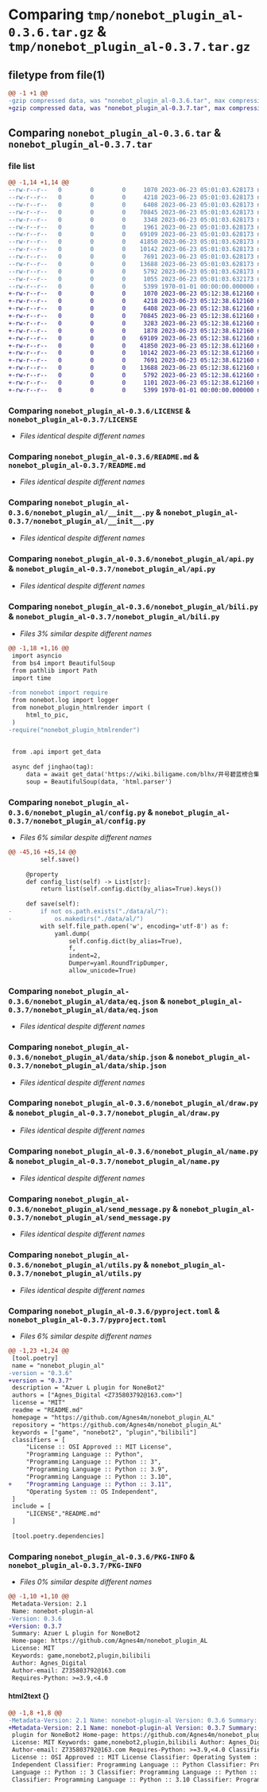 # Comparing `tmp/nonebot_plugin_al-0.3.6.tar.gz` & `tmp/nonebot_plugin_al-0.3.7.tar.gz`

## filetype from file(1)

```diff
@@ -1 +1 @@
-gzip compressed data, was "nonebot_plugin_al-0.3.6.tar", max compression
+gzip compressed data, was "nonebot_plugin_al-0.3.7.tar", max compression
```

## Comparing `nonebot_plugin_al-0.3.6.tar` & `nonebot_plugin_al-0.3.7.tar`

### file list

```diff
@@ -1,14 +1,14 @@
--rw-r--r--   0        0        0     1070 2023-06-23 05:01:03.628173 nonebot_plugin_al-0.3.6/LICENSE
--rw-r--r--   0        0        0     4218 2023-06-23 05:01:03.628173 nonebot_plugin_al-0.3.6/README.md
--rw-r--r--   0        0        0     6408 2023-06-23 05:01:03.628173 nonebot_plugin_al-0.3.6/nonebot_plugin_al/__init__.py
--rw-r--r--   0        0        0    70845 2023-06-23 05:01:03.628173 nonebot_plugin_al-0.3.6/nonebot_plugin_al/api.py
--rw-r--r--   0        0        0     3348 2023-06-23 05:01:03.628173 nonebot_plugin_al-0.3.6/nonebot_plugin_al/bili.py
--rw-r--r--   0        0        0     1961 2023-06-23 05:01:03.628173 nonebot_plugin_al-0.3.6/nonebot_plugin_al/config.py
--rw-r--r--   0        0        0    69109 2023-06-23 05:01:03.628173 nonebot_plugin_al-0.3.6/nonebot_plugin_al/data/eq.json
--rw-r--r--   0        0        0    41850 2023-06-23 05:01:03.628173 nonebot_plugin_al-0.3.6/nonebot_plugin_al/data/ship.json
--rw-r--r--   0        0        0    10142 2023-06-23 05:01:03.628173 nonebot_plugin_al-0.3.6/nonebot_plugin_al/draw.py
--rw-r--r--   0        0        0     7691 2023-06-23 05:01:03.628173 nonebot_plugin_al-0.3.6/nonebot_plugin_al/name.py
--rw-r--r--   0        0        0    13688 2023-06-23 05:01:03.628173 nonebot_plugin_al-0.3.6/nonebot_plugin_al/send_message.py
--rw-r--r--   0        0        0     5792 2023-06-23 05:01:03.628173 nonebot_plugin_al-0.3.6/nonebot_plugin_al/utils.py
--rw-r--r--   0        0        0     1055 2023-06-23 05:01:03.632173 nonebot_plugin_al-0.3.6/pyproject.toml
--rw-r--r--   0        0        0     5399 1970-01-01 00:00:00.000000 nonebot_plugin_al-0.3.6/PKG-INFO
+-rw-r--r--   0        0        0     1070 2023-06-23 05:12:38.612160 nonebot_plugin_al-0.3.7/LICENSE
+-rw-r--r--   0        0        0     4218 2023-06-23 05:12:38.612160 nonebot_plugin_al-0.3.7/README.md
+-rw-r--r--   0        0        0     6408 2023-06-23 05:12:38.612160 nonebot_plugin_al-0.3.7/nonebot_plugin_al/__init__.py
+-rw-r--r--   0        0        0    70845 2023-06-23 05:12:38.612160 nonebot_plugin_al-0.3.7/nonebot_plugin_al/api.py
+-rw-r--r--   0        0        0     3283 2023-06-23 05:12:38.612160 nonebot_plugin_al-0.3.7/nonebot_plugin_al/bili.py
+-rw-r--r--   0        0        0     1878 2023-06-23 05:12:38.612160 nonebot_plugin_al-0.3.7/nonebot_plugin_al/config.py
+-rw-r--r--   0        0        0    69109 2023-06-23 05:12:38.612160 nonebot_plugin_al-0.3.7/nonebot_plugin_al/data/eq.json
+-rw-r--r--   0        0        0    41850 2023-06-23 05:12:38.612160 nonebot_plugin_al-0.3.7/nonebot_plugin_al/data/ship.json
+-rw-r--r--   0        0        0    10142 2023-06-23 05:12:38.612160 nonebot_plugin_al-0.3.7/nonebot_plugin_al/draw.py
+-rw-r--r--   0        0        0     7691 2023-06-23 05:12:38.612160 nonebot_plugin_al-0.3.7/nonebot_plugin_al/name.py
+-rw-r--r--   0        0        0    13688 2023-06-23 05:12:38.612160 nonebot_plugin_al-0.3.7/nonebot_plugin_al/send_message.py
+-rw-r--r--   0        0        0     5792 2023-06-23 05:12:38.612160 nonebot_plugin_al-0.3.7/nonebot_plugin_al/utils.py
+-rw-r--r--   0        0        0     1101 2023-06-23 05:12:38.612160 nonebot_plugin_al-0.3.7/pyproject.toml
+-rw-r--r--   0        0        0     5399 1970-01-01 00:00:00.000000 nonebot_plugin_al-0.3.7/PKG-INFO
```

### Comparing `nonebot_plugin_al-0.3.6/LICENSE` & `nonebot_plugin_al-0.3.7/LICENSE`

 * *Files identical despite different names*

### Comparing `nonebot_plugin_al-0.3.6/README.md` & `nonebot_plugin_al-0.3.7/README.md`

 * *Files identical despite different names*

### Comparing `nonebot_plugin_al-0.3.6/nonebot_plugin_al/__init__.py` & `nonebot_plugin_al-0.3.7/nonebot_plugin_al/__init__.py`

 * *Files identical despite different names*

### Comparing `nonebot_plugin_al-0.3.6/nonebot_plugin_al/api.py` & `nonebot_plugin_al-0.3.7/nonebot_plugin_al/api.py`

 * *Files identical despite different names*

### Comparing `nonebot_plugin_al-0.3.6/nonebot_plugin_al/bili.py` & `nonebot_plugin_al-0.3.7/nonebot_plugin_al/bili.py`

 * *Files 3% similar despite different names*

```diff
@@ -1,18 +1,16 @@
 import asyncio
 from bs4 import BeautifulSoup
 from pathlib import Path
 import time
 
-from nonebot import require
 from nonebot.log import logger
 from nonebot_plugin_htmlrender import (
     html_to_pic,
 )
-require("nonebot_plugin_htmlrender")
 
 
 from .api import get_data
 
 async def jinghao(tag):
     data = await get_data('https://wiki.biligame.com/blhx/井号碧蓝榜合集')
     soup = BeautifulSoup(data, 'html.parser')
```

### Comparing `nonebot_plugin_al-0.3.6/nonebot_plugin_al/config.py` & `nonebot_plugin_al-0.3.7/nonebot_plugin_al/config.py`

 * *Files 6% similar despite different names*

```diff
@@ -45,16 +45,14 @@
         self.save()
 
     @property
     def config_list(self) -> List[str]:
         return list(self.config.dict(by_alias=True).keys())
 
     def save(self):
-        if not os.path.exists("./data/al/"):
-            os.makedirs("./data/al/")
         with self.file_path.open('w', encoding='utf-8') as f:
             yaml.dump(
                 self.config.dict(by_alias=True),
                 f,
                 indent=2,
                 Dumper=yaml.RoundTripDumper,
                 allow_unicode=True)
```

### Comparing `nonebot_plugin_al-0.3.6/nonebot_plugin_al/data/eq.json` & `nonebot_plugin_al-0.3.7/nonebot_plugin_al/data/eq.json`

 * *Files identical despite different names*

### Comparing `nonebot_plugin_al-0.3.6/nonebot_plugin_al/data/ship.json` & `nonebot_plugin_al-0.3.7/nonebot_plugin_al/data/ship.json`

 * *Files identical despite different names*

### Comparing `nonebot_plugin_al-0.3.6/nonebot_plugin_al/draw.py` & `nonebot_plugin_al-0.3.7/nonebot_plugin_al/draw.py`

 * *Files identical despite different names*

### Comparing `nonebot_plugin_al-0.3.6/nonebot_plugin_al/name.py` & `nonebot_plugin_al-0.3.7/nonebot_plugin_al/name.py`

 * *Files identical despite different names*

### Comparing `nonebot_plugin_al-0.3.6/nonebot_plugin_al/send_message.py` & `nonebot_plugin_al-0.3.7/nonebot_plugin_al/send_message.py`

 * *Files identical despite different names*

### Comparing `nonebot_plugin_al-0.3.6/nonebot_plugin_al/utils.py` & `nonebot_plugin_al-0.3.7/nonebot_plugin_al/utils.py`

 * *Files identical despite different names*

### Comparing `nonebot_plugin_al-0.3.6/pyproject.toml` & `nonebot_plugin_al-0.3.7/pyproject.toml`

 * *Files 6% similar despite different names*

```diff
@@ -1,23 +1,24 @@
 [tool.poetry]
 name = "nonebot_plugin_al"
-version = "0.3.6"
+version = "0.3.7"
 description = "Azuer L plugin for NoneBot2"
 authors = ["Agnes_Digital <Z735803792@163.com>"]
 license = "MIT"
 readme = "README.md"
 homepage = "https://github.com/Agnes4m/nonebot_plugin_AL"
 repository = "https://github.com/Agnes4m/nonebot_plugin_AL"
 keywords = ["game", "nonebot2", "plugin","bilibili"]
 classifiers = [
     "License :: OSI Approved :: MIT License",
     "Programming Language :: Python",
     "Programming Language :: Python :: 3",
     "Programming Language :: Python :: 3.9",
     "Programming Language :: Python :: 3.10",
+    "Programming Language :: Python :: 3.11",
     "Operating System :: OS Independent",
 ]
 include = [
     "LICENSE","README.md"
 ]
 
 [tool.poetry.dependencies]
```

### Comparing `nonebot_plugin_al-0.3.6/PKG-INFO` & `nonebot_plugin_al-0.3.7/PKG-INFO`

 * *Files 0% similar despite different names*

```diff
@@ -1,10 +1,10 @@
 Metadata-Version: 2.1
 Name: nonebot-plugin-al
-Version: 0.3.6
+Version: 0.3.7
 Summary: Azuer L plugin for NoneBot2
 Home-page: https://github.com/Agnes4m/nonebot_plugin_AL
 License: MIT
 Keywords: game,nonebot2,plugin,bilibili
 Author: Agnes_Digital
 Author-email: Z735803792@163.com
 Requires-Python: >=3.9,<4.0
```

#### html2text {}

```diff
@@ -1,8 +1,8 @@
-Metadata-Version: 2.1 Name: nonebot-plugin-al Version: 0.3.6 Summary: Azuer L
+Metadata-Version: 2.1 Name: nonebot-plugin-al Version: 0.3.7 Summary: Azuer L
 plugin for NoneBot2 Home-page: https://github.com/Agnes4m/nonebot_plugin_AL
 License: MIT Keywords: game,nonebot2,plugin,bilibili Author: Agnes_Digital
 Author-email: Z735803792@163.com Requires-Python: >=3.9,<4.0 Classifier:
 License :: OSI Approved :: MIT License Classifier: Operating System :: OS
 Independent Classifier: Programming Language :: Python Classifier: Programming
 Language :: Python :: 3 Classifier: Programming Language :: Python :: 3.9
 Classifier: Programming Language :: Python :: 3.10 Classifier: Programming
```


